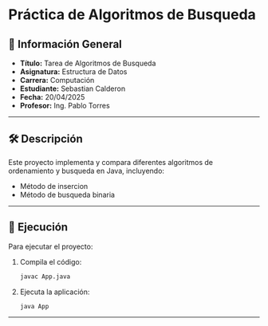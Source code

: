 # Práctica de Algoritmos de Busqueda

## 📌 Información General

- **Título:** Tarea de Algoritmos de Busqueda
- **Asignatura:** Estructura de Datos
- **Carrera:** Computación
- **Estudiante:** Sebastian Calderon
- **Fecha:** 20/04/2025
- **Profesor:** Ing. Pablo Torres

---

## 🛠️ Descripción

Este proyecto implementa y compara diferentes algoritmos de ordenamiento y busqueda en Java, incluyendo:
- Método de insercion
- Método de busqueda binaria

---

## 🚀 Ejecución

Para ejecutar el proyecto:

1. Compila el código:
    ```bash
    javac App.java
    ```
2. Ejecuta la aplicación:
    ```bash
    java App
    ```
    
---
